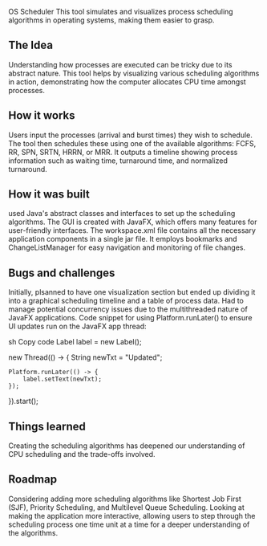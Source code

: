 OS Scheduler
This tool simulates and visualizes process scheduling algorithms in operating systems, making them easier to grasp.

## The Idea
Understanding how processes are executed can be tricky due to its abstract nature. This tool helps by visualizing various scheduling algorithms in action, demonstrating how the computer allocates CPU time amongst processes.

## How it works
Users input the processes (arrival and burst times) they wish to schedule. The tool then schedules these using one of the available algorithms: FCFS, RR, SPN, SRTN, HRRN, or MRR. It outputs a timeline showing process information such as waiting time, turnaround time, and normalized turnaround.

## How it was built
used Java's abstract classes and interfaces to set up the scheduling algorithms. The GUI is created with JavaFX, which offers many features for user-friendly interfaces.
The workspace.xml file contains all the necessary application components in a single jar file. It employs bookmarks and ChangeListManager for easy navigation and monitoring of file changes.

## Bugs and challenges
Initially, plsanned to have one visualization section but ended up dividing it into a graphical scheduling timeline and a table of process data. Had to manage potential concurrency issues due to the multithreaded nature of JavaFX applications.
Code snippet for using Platform.runLater() to ensure UI updates run on the JavaFX app thread:

sh
Copy code
Label label = new Label();

new Thread(() -> {
    String newTxt = "Updated";
    
    Platform.runLater(() -> {
        label.setText(newTxt);
    });
}).start();

## Things learned
Creating the scheduling algorithms has deepened our understanding of CPU scheduling and the trade-offs involved. 

## Roadmap
Considering adding more scheduling algorithms like Shortest Job First (SJF), Priority Scheduling, and Multilevel Queue Scheduling. Looking at making the application more interactive, allowing users to step through the scheduling process one time unit at a time for a deeper understanding of the algorithms.
